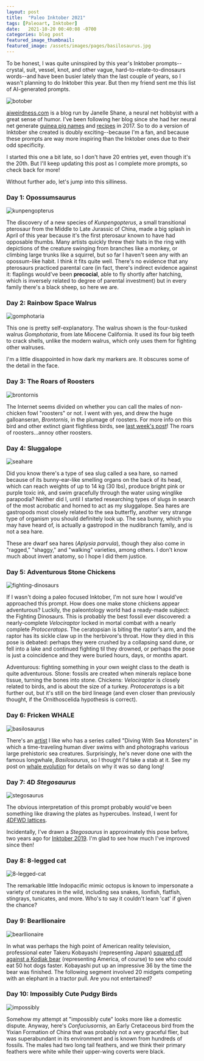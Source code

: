 ```yaml
---
layout: post
title:  "Paleo Inktober 2021"
tags: [Paleoart, Inktober]
date:   2021-10-20 00:40:08 -0700
categories: blog post
featured_image_thumbnail:
featured_image: /assets/images/pages/basilosaurus.jpg
---
```


To be honest, I was quite uninspired by this year's Inktober prompts--crystal, suit, vessel, knot, and other vague, hard-to-relate-to-dinosaurs words--and have been busier lately than the last couple of years, so I wasn't planning to do Inktober this year. But then my friend sent me this list of AI-generated prompts.

![botober](/assets/images/posts/botober.png)

[aiweirdness.com](https://www.aiweirdness.com/) is a blog run by Janelle Shane, a neural net hobbyist with a great sense of humor. I've been following her blog since she had her neural net generate [guinea pig names](https://www.aiweirdness.com/neural-networks-can-name-guinea-pigs-17-06-15/) and [recipes](https://www.aiweirdness.com/three-bad-recipes-generated-by-neural-17-03-30/) in 2017. So to do a version of Inktober she created is doubly exciting--because I'm a fan, and because these prompts are way more inspiring than the Inktober ones due to their odd specificity.

I started this one a bit late, so I don't have 20 entries yet, even though it's the 20th. But I'll keep updating this post as I complete more prompts, so check back for more!

Without further ado, let's jump into this silliness.

### Day 1: Opossumsaurus

![kunpengopterus](/assets/images/posts/kunpengopterus.png)

The discovery of a new species of *Kunpengopterus*, a small transitional pterosaur from the Middle to Late Jurassic of China, made a big splash in April of this year because it's the first pterosaur known to have had opposable thumbs. Many artists quickly threw their hats in the ring with depictions of the creature swinging from branches like a monkey, or climbing large trunks like a squirrel, but so far I haven't seen any with an opossum-like habit. I think it fits quite well.  There's no evidence that any pterosaurs practiced parental care (in fact, there's indirect evidence against it: flaplings would've been **precocial**, able to fly shortly after hatching, which is inversely related to degree of parental investment) but in every family there's a black sheep, so here we are.

### Day 2: Rainbow Space Walrus

![gomphotaria](/assets/images/posts/gomphotaria.png)

This one is pretty self-explanatory. The walrus shown is the four-tusked walrus *Gomphotaria*, from late Miocene California. It used its four big teeth to crack shells, unlike the modern walrus, which only uses them for fighting other walruses.

I'm a little disappointed in how dark my markers are. It obscures some of the detail in the face.

### Day 3: The Roars of Roosters

![brontornis](/assets/images/posts/brontornis-2.png)

The Internet seems divided on whether you can call the males of non-chicken fowl "roosters" or not. I went with yes, and drew the huge galloanseran, *Brontornis*, in the plumage of roosters. For more info on this bird and other extinct giant flightless birds, see [last week's post](https://obscuredinosaurfacts.com/profile/2021/10/06/flightless.html)! The roars of roosters...annoy other roosters.

### Day 4: Sluggalope

![seahare](/assets/images/posts/seahare.png)

Did you know there's a type of sea slug called a sea hare, so named because of its bunny-ear-like smelling organs on the back of its head, which can reach weights of up to 14 kg (30 lbs), produce bright pink or purple toxic ink, and swim gracefully through the water using winglike parapodia? Neither did I, until I started researching types of slugs in search of the most acrobatic and horned to act as my sluggalope. Sea hares are gastropods most closely related to the sea butterfly, another very strange type of organism you should definitely look up. The sea bunny, which you may have heard of, is actually a gastropod in the nudibranch family, and is not a sea hare.

These are dwarf sea hares (*Aplysia parvula*), though they also come in "ragged," "shaggy," and "walking" varieties, among others. I don't know much about invert anatomy, so I hope I did them justice.

### Day 5: Adventurous Stone Chickens

![fighting-dinosaurs](/assets/images/posts/fighting-dinos.png)

If I wasn't doing a paleo focused Inktober, I'm not sure how I would've approached this prompt. How does one make stone chickens appear adventurous? Luckily, the paleontology world had a ready-made subject: the Fighting Dinosaurs.  This is probably the best fossil ever discovered: a nearly-complete *Velociraptor* locked in mortal combat with a nearly complete *Protoceratops*. The ceratopsian is biting the raptor's arm, and the raptor has its sickle claw up in the herbivore's throat. How they died in this pose is debated: perhaps they were crushed by a collapsing sand dune, or fell into a lake and continued fighting til they drowned, or perhaps the pose is just a coincidence and they were buried hours, days, or months apart.

Adventurous: fighting something in your own weight class to the death is quite adventurous. Stone: fossils are created when minerals replace bone tissue, turning the bones into stone.  Chickens: *Velociraptor* is closely related to birds, and is about the size of a turkey. *Protoceratops* is a bit further out, but it's still on the bird lineage (and even closer than previously thought, if the Ornithoscelida hypothesis is correct).

### Day 6: Fricken WHALE

![basilosaurus](/assets/images/posts/basilosaurus.png)

There's an [artist](https://www.deviantart.com/hodarinundu) I like who has a series called "Diving With Sea Monsters" in which a time-traveling human diver swims with and photographs various large prehistoric sea creatures.  Surprisingly, he's never done one with the famous longwhale, *Basilosaurus*, so I thought I'd take a stab at it.  See my post on [whale evolution](https://obscuredinosaurfacts.com/blog/post/2020/02/19/whales.html) for details on why it was so dang long!

### Day 7: 4D *Stegosaurus*

![stegosaurus](/assets/images/posts/stegosaurus.png)

The obvious interpretation of this prompt probably would've been something like drawing the plates as hypercubes. Instead, I went for [4DFWD lattices](https://www.adidas.com/us/4d).

Incidentally, I've drawn a *Stegosaurus* in approximately this pose before, two years ago for [Inktober 2019](https://obscuredinosaurfacts.com/blog/post/2019/10/01/inktober.html). I'm glad to see how much I've improved since then!

### Day 8: 8-legged cat

![8-legged-cat](/assets/images/posts/8-legged-cat.png)

The remarkable little Indopacific mimic octopus is known to impersonate a variety of creatures in the wild, including sea snakes, lionfish, flatfish, stingrays, tunicates, and more. Who's to say it couldn't learn 'cat' if given the chance?

### Day 9: Bearllionaire

![bearllionaire](/assets/images/posts/bearllionaire.jpg)

In what was perhaps the high point of American reality television, professional eater Takeru Kobayashi (representing Japan) [squared off against a Kodiak bear](https://www.youtube.com/watch?v=HgqbCq_sxmo&t=121s) (representing America, of course) to see who could eat 50 hot dogs faster. Kobayashi put up an impressive 36 by the time the bear was finished.  The following segment involved 20 midgets competing with an elephant in a tractor pull. Are you not entertained?

### Day 10: Impossibly Cute Pudgy Birds

![impossibly](/assets/images/posts/impossibly-cute.jpg)

Somehow my attempt at "impossibly cute" looks more like a domestic dispute. Anyway, here's *Confuciusornis*, an Early Cretaceous bird from the Yixian Formation of China that was probably not a very graceful flier, but was superabundant in its environment and is known from hundreds of fossils.  The males had two long tail feathers, and we think their primary feathers were white while their upper-wing coverts were black.